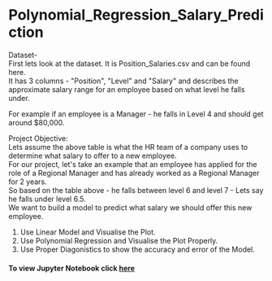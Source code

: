 # Polynomial_Regression_Salary_Prediction   
Dataset-     
First lets look at the dataset. It is Position_Salaries.csv and can be found here.    
It has 3 columns - "Position", "Level" and "Salary" and describes the approximate salary range for an employee based on what level he falls under.         

For example if an employee is a Manager - he falls in Level 4 and should get around $80,000.    

Project Objective:       
Lets assume the above table is what the HR team of a company uses to determine what salary to offer to a new employee.     
For our project, let's take an example that an employee has applied for the role of a Regional Manager and has already worked as a Regional Manager for 2 years.     
So based on the table above - he falls between level 6 and level 7 - Lets say he falls under level 6.5.    
We want to build a model to predict what salary we should offer this new employee.             
   

1. Use Linear Model and Visualise the Plot.               
2. Use Polynomial Regression and Visualise the Plot Properly.    
3. Use Proper Diagonistics to show the accuracy and error of the Model.   

#### To view Jupyter Notebook click [here](https://github.com/sneha14sawant/Polynomial_Regression_Salary_Preditcion/blob/629a82279e97950e779e802f846f79d080028a1c/Code/Polynomial%20assignment--salary%20prediction-new.ipynb)
